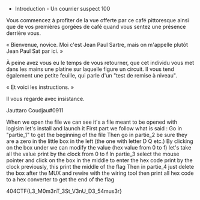  - Introduction -
Un courrier suspect
100

Vous commencez à profiter de la vue offerte par ce café pittoresque ainsi que de vos premières gorgées de café quand vous sentez une présence derrière vous.

« Bienvenue, novice. Moi c'est Jean Paul Sartre, mais on m'appelle plutôt Jean Paul Sat par ici. »

À peine avez vous eu le temps de vous retourner, que cet individu vous met dans les mains une platine sur laquelle figure un circuit. Il vous tend également une petite feuille, qui parle d'un "test de remise à niveau".

« Et voici les instructions. »

 

Il vous regarde avec insistance.

 

 
Jauttaro Coudjau#0911

When we open the file we can see it's a file meant to be opened with logisim let's install and launch it
First part we follow what is said : Go in "partie_1" to get the beginning of the file
Then go in partie_2 be sure they are a zero in the little box in the left (the one with letter D Q etc.)
By clicking on the box under we can modify the value (hex value from 0 to f) let's take all the value print by the clock from 0 to f
In partie_3 select the mouse pointer and click on the box in the middle to enter the hex code print by the clock previously, this print the middle of the flag
Then in partie_4 just delete the box after the MUX and rewire with the wiring tool then print all hex code to a hex converter to get the end of the flag

404CTF{L3_M0m3nT_3St_V3nU_D3_54mus3r}
